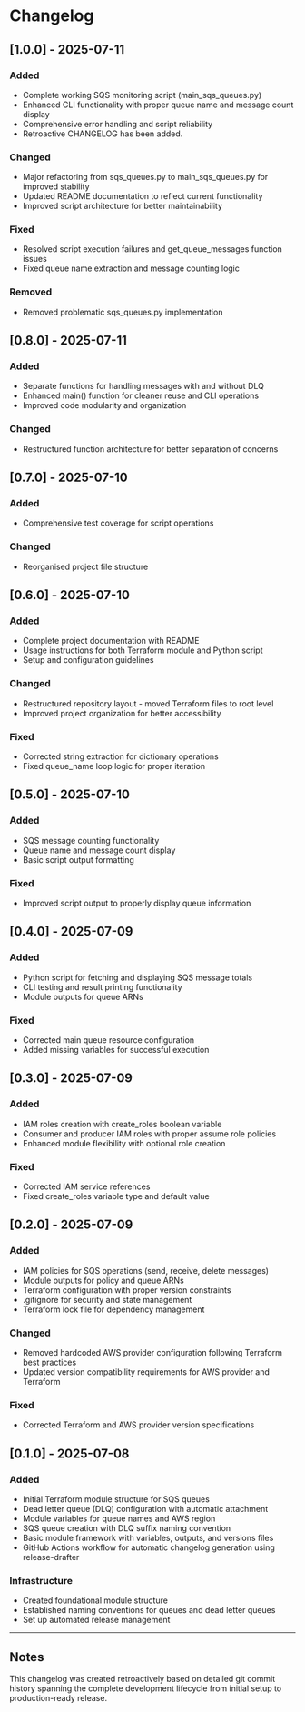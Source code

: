 # Changelog

## [1.0.0] - 2025-07-11

### Added
- Complete working SQS monitoring script (main_sqs_queues.py)
- Enhanced CLI functionality with proper queue name and message count display
- Comprehensive error handling and script reliability
- Retroactive CHANGELOG has been added.

### Changed
- Major refactoring from sqs_queues.py to main_sqs_queues.py for improved stability
- Updated README documentation to reflect current functionality
- Improved script architecture for better maintainability

### Fixed
- Resolved script execution failures and get_queue_messages function issues
- Fixed queue name extraction and message counting logic

### Removed
- Removed problematic sqs_queues.py implementation

## [0.8.0] - 2025-07-11

### Added
- Separate functions for handling messages with and without DLQ
- Enhanced main() function for cleaner reuse and CLI operations
- Improved code modularity and organization

### Changed
- Restructured function architecture for better separation of concerns

## [0.7.0] - 2025-07-10

### Added
- Comprehensive test coverage for script operations

### Changed
- Reorganised project file structure

## [0.6.0] - 2025-07-10

### Added
- Complete project documentation with README
- Usage instructions for both Terraform module and Python script
- Setup and configuration guidelines

### Changed
- Restructured repository layout - moved Terraform files to root level
- Improved project organization for better accessibility

### Fixed
- Corrected string extraction for dictionary operations
- Fixed queue_name loop logic for proper iteration

## [0.5.0] - 2025-07-10

### Added
- SQS message counting functionality
- Queue name and message count display
- Basic script output formatting

### Fixed
- Improved script output to properly display queue information

## [0.4.0] - 2025-07-09

### Added
- Python script for fetching and displaying SQS message totals
- CLI testing and result printing functionality
- Module outputs for queue ARNs

### Fixed
- Corrected main queue resource configuration
- Added missing variables for successful execution

## [0.3.0] - 2025-07-09

### Added
- IAM roles creation with create_roles boolean variable
- Consumer and producer IAM roles with proper assume role policies
- Enhanced module flexibility with optional role creation

### Fixed
- Corrected IAM service references
- Fixed create_roles variable type and default value

## [0.2.0] - 2025-07-09

### Added
- IAM policies for SQS operations (send, receive, delete messages)
- Module outputs for policy and queue ARNs
- Terraform configuration with proper version constraints
- .gitignore for security and state management
- Terraform lock file for dependency management

### Changed
- Removed hardcoded AWS provider configuration following Terraform best practices
- Updated version compatibility requirements for AWS provider and Terraform

### Fixed
- Corrected Terraform and AWS provider version specifications

## [0.1.0] - 2025-07-08

### Added
- Initial Terraform module structure for SQS queues
- Dead letter queue (DLQ) configuration with automatic attachment
- Module variables for queue names and AWS region
- SQS queue creation with DLQ suffix naming convention
- Basic module framework with variables, outputs, and versions files
- GitHub Actions workflow for automatic changelog generation using release-drafter

### Infrastructure
- Created foundational module structure
- Established naming conventions for queues and dead letter queues
- Set up automated release management

---

## Notes

This changelog was created retroactively based on detailed git commit history spanning the complete development lifecycle from initial setup to production-ready release.